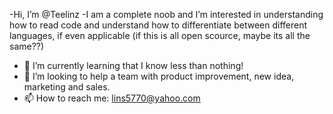 -Hi, I’m @Teelinz
-I am a complete noob and I’m interested in understanding how to read code and understand how to differentiate between different languages, if even applicable (if this is all open scource, maybe its all the same??)
- 🌱 I’m currently learning that I know less than nothing!
- 💞️ I’m looking to help a team with product improvement, new idea, marketing and sales.
- 📫 How to reach me: lins5770@yahoo.com


<!---
Teelinz/Teelinz is a ✨ special ✨ repository because its `README.md` (this file) appears on your GitHub profile.
You can click the Preview link to take a look at your changes.
--->
